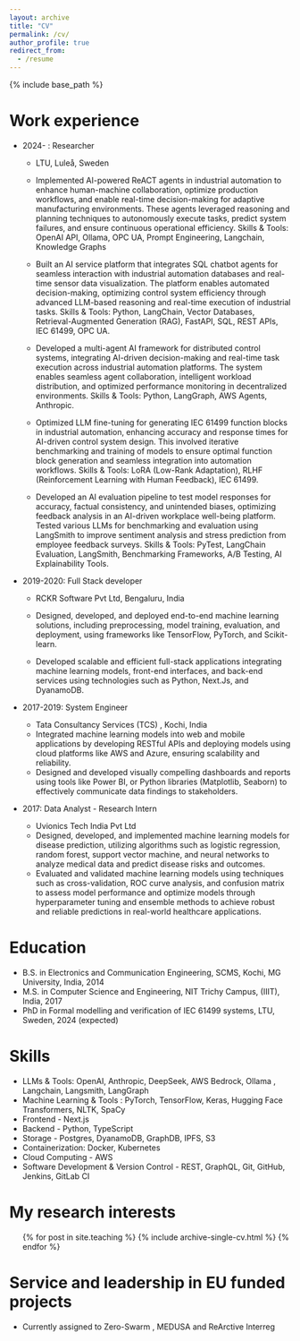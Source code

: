 ```yaml
---
layout: archive
title: "CV"
permalink: /cv/
author_profile: true
redirect_from:
  - /resume
---
```


{% include base_path %}

# Work experience

- 2024- : Researcher

  - LTU, Luleå, Sweden

  - Implemented AI-powered ReACT agents in industrial automation to enhance human-machine collaboration, optimize production workflows, and enable real-time decision-making for adaptive manufacturing environments. These agents leveraged reasoning and planning techniques to autonomously execute tasks, predict system failures, and ensure continuous operational efficiency.
    Skills & Tools: OpenAI API, Ollama, OPC UA, Prompt Engineering, Langchain, Knowledge Graphs
  - Built an AI service platform that integrates SQL chatbot agents for seamless interaction with industrial automation databases and real-time sensor data visualization. The platform enables automated decision-making, optimizing control system efficiency through advanced LLM-based reasoning and real-time execution of industrial tasks.
    Skills & Tools: Python, LangChain, Vector Databases, Retrieval-Augmented Generation (RAG), FastAPI, SQL, REST APIs, IEC 61499, OPC UA.
  - Developed a multi-agent AI framework for distributed control systems, integrating AI-driven decision-making and real-time task execution across industrial automation platforms. The system enables seamless agent collaboration, intelligent workload distribution, and optimized performance monitoring in decentralized environments.
    Skills & Tools: Python, LangGraph, AWS Agents, Anthropic.
  - Optimized LLM fine-tuning for generating IEC 61499 function blocks in industrial automation, enhancing accuracy and response times for AI-driven control system design. This involved iterative benchmarking and training of models to ensure optimal function block generation and seamless integration into automation workflows.
    Skills & Tools: LoRA (Low-Rank Adaptation), RLHF (Reinforcement Learning with Human Feedback), IEC 61499.
  - Developed an AI evaluation pipeline to test model responses for accuracy, factual consistency, and unintended biases, optimizing feedback analysis in an AI-driven workplace well-being platform. Tested various LLMs for benchmarking and evaluation using LangSmith to improve sentiment analysis and stress prediction from employee feedback surveys.
    Skills & Tools: PyTest, LangChain Evaluation, LangSmith, Benchmarking Frameworks, A/B Testing, AI Explainability Tools.

- 2019-2020: Full Stack developer

  - RCKR Software Pvt Ltd, Bengaluru, India

  - Designed, developed, and deployed end-to-end machine learning solutions, including preprocessing, model training, evaluation, and deployment, using frameworks like TensorFlow, PyTorch, and Scikit-learn.
  - Developed scalable and efficient full-stack applications integrating machine learning models, front-end interfaces, and back-end services using technologies such as Python, Next.Js, and DyanamoDB.

- 2017-2019: System Engineer

  - Tata Consultancy Services (TCS) , Kochi, India
  - Integrated machine learning models into web and mobile applications by developing RESTful APIs and deploying models using cloud platforms like AWS and Azure, ensuring scalability and reliability.
  - Designed and developed visually compelling dashboards and reports using tools like Power BI, or Python libraries (Matplotlib, Seaborn) to effectively communicate data findings to stakeholders.

- 2017: Data Analyst - Research Intern
  - Uvionics Tech India Pvt Ltd
  - Designed, developed, and implemented machine learning models for disease prediction, utilizing algorithms such as logistic regression, random forest, support vector machine, and neural networks to analyze medical data and predict disease risks and outcomes.
  - Evaluated and validated machine learning models using techniques such as cross-validation, ROC curve analysis, and confusion matrix to assess model performance and optimize models through hyperparameter tuning and ensemble methods to achieve robust and reliable predictions in real-world healthcare applications.

# Education

- B.S. in Electronics and Communication Engineering, SCMS, Kochi, MG University, India, 2014
- M.S. in Computer Science and Engineering, NIT Trichy Campus, (IIIT), India, 2017
- PhD in Formal modelling and verification of IEC 61499 systems, LTU, Sweden, 2024 (expected)

# Skills

- LLMs & Tools: OpenAI, Anthropic, DeepSeek, AWS Bedrock, Ollama , Langchain, Langsmith, LangGraph
- Machine Learning & Tools : PyTorch, TensorFlow, Keras, Hugging Face Transformers, NLTK, SpaCy
- Frontend - Next.js
- Backend - Python, TypeScript
- Storage - Postgres, DyanamoDB, GraphDB, IPFS, S3
- Containerization: Docker, Kubernetes
- Cloud Computing - AWS
- Software Development & Version Control - REST, GraphQL, Git, GitHub, Jenkins, GitLab CI

# My research interests

  <ul>{% for post in site.teaching %}
    {% include archive-single-cv.html %}
  {% endfor %}</ul>
  
Service and leadership in EU funded projects
======
* Currently assigned to Zero-Swarm , MEDUSA and ReArctive Interreg
